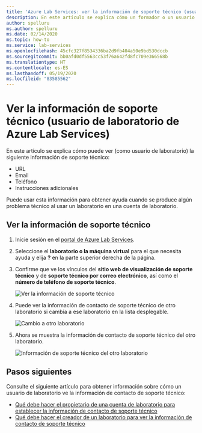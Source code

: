 ```yaml
---
title: 'Azure Lab Services: ver la información de soporte técnico (usuario de laboratorio)'
description: En este artículo se explica cómo un formador o un usuario de laboratorio puede ver información de soporte técnico que le permitirá obtener ayuda.
author: spelluru
ms.author: spelluru
ms.date: 02/14/2020
ms.topic: how-to
ms.service: lab-services
ms.openlocfilehash: 45cfc327f8534336ba2d9fb404a50e9bd530dccb
ms.sourcegitcommit: bb0afd0df5563cc53f76a642fd8fc709e366568b
ms.translationtype: HT
ms.contentlocale: es-ES
ms.lasthandoff: 05/19/2020
ms.locfileid: "83585562"
---
```

# <a name="view-support-information-lab-user-in-azure-lab-services"></a>Ver la información de soporte técnico (usuario de laboratorio de Azure Lab Services)
En este artículo se explica cómo puede ver (como usuario de laboratorio) la siguiente información de soporte técnico:

- URL
- Email
- Teléfono
- Instrucciones adicionales

Puede usar esta información para obtener ayuda cuando se produce algún problema técnico al usar un laboratorio en una cuenta de laboratorio.

 
## <a name="view-support-information"></a>Ver la información de soporte técnico
1. Inicie sesión en el [portal de Azure Lab Services](https://labs.azure.com).
2. Seleccione el **laboratorio o la máquina virtual** para el que necesita ayuda y elija **?** en la parte superior derecha de la página. 
3. Confirme que ve los vínculos del **sitio web de visualización de soporte técnico** y de **soporte técnico por correo electrónico**, así como el **número de teléfono de soporte técnico**.

    ![Ver la información de soporte técnico](../media/lab-user-support-information/support-information.png)
4. Puede ver la información de contacto de soporte técnico de otro laboratorio si cambia a ese laboratorio en la lista desplegable. 

    ![Cambio a otro laboratorio](../media/lab-user-support-information/switch-another-lab.png)
5. Ahora se muestra la información de contacto de soporte técnico del otro laboratorio. 

    ![Información de soporte técnico del otro laboratorio](../media/lab-user-support-information/second-lab-support-information.png)

## <a name="next-steps"></a>Pasos siguientes
Consulte el siguiente artículo para obtener información sobre cómo un usuario de laboratorio ve la información de contacto de soporte técnico:

- [Qué debe hacer el propietario de una cuenta de laboratorio para establecer la información de contacto de soporte técnico](lab-account-owner-support-information.md)
- [Qué debe hacer el creador de un laboratorio para ver la información de contacto de soporte técnico](lab-creator-support-information.md)
